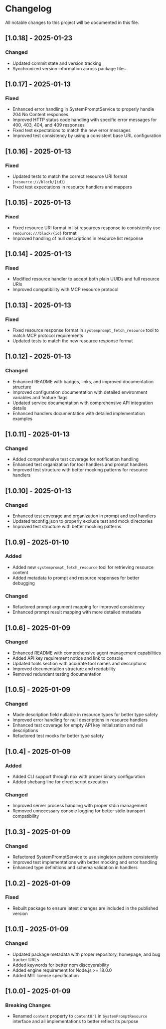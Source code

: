 # Changelog

All notable changes to this project will be documented in this file.

## [1.0.18] - 2025-01-23

### Changed

- Updated commit state and version tracking
- Synchronized version information across package files

## [1.0.17] - 2025-01-13

### Fixed

- Enhanced error handling in SystemPromptService to properly handle 204 No Content responses
- Improved HTTP status code handling with specific error messages for 400, 403, 404, and 409 responses
- Fixed test expectations to match the new error messages
- Improved test consistency by using a consistent base URL configuration

## [1.0.16] - 2025-01-13

### Fixed

- Updated tests to match the correct resource URI format (`resource:///block/{id}`)
- Fixed test expectations in resource handlers and mappers

## [1.0.15] - 2025-01-13

### Fixed

- Fixed resource URI format in list resources response to consistently use `resource:///block/{id}` format
- Improved handling of null descriptions in resource list response

## [1.0.14] - 2025-01-13

### Fixed

- Modified resource handler to accept both plain UUIDs and full resource URIs
- Improved compatibility with MCP resource protocol

## [1.0.13] - 2025-01-13

### Fixed

- Fixed resource response format in `systemprompt_fetch_resource` tool to match MCP protocol requirements
- Updated tests to match the new resource response format

## [1.0.12] - 2025-01-13

### Changed

- Enhanced README with badges, links, and improved documentation structure
- Improved configuration documentation with detailed environment variables and feature flags
- Updated service documentation with comprehensive API integration details
- Enhanced handlers documentation with detailed implementation examples

## [1.0.11] - 2025-01-13

### Changed

- Added comprehensive test coverage for notification handling
- Enhanced test organization for tool handlers and prompt handlers
- Improved test structure with better mocking patterns for resource handlers

## [1.0.10] - 2025-01-13

### Changed

- Enhanced test coverage and organization in prompt and tool handlers
- Updated tsconfig.json to properly exclude test and mock directories
- Improved test structure with better mocking patterns

## [1.0.9] - 2025-01-10

### Added

- Added new `systemprompt_fetch_resource` tool for retrieving resource content
- Added metadata to prompt and resource responses for better debugging

### Changed

- Refactored prompt argument mapping for improved consistency
- Enhanced prompt result mapping with more detailed metadata

## [1.0.6] - 2025-01-09

### Changed

- Enhanced README with comprehensive agent management capabilities
- Added API key requirement notice and link to console
- Updated tools section with accurate tool names and descriptions
- Improved documentation structure and readability
- Removed redundant testing documentation

## [1.0.5] - 2025-01-09

### Changed

- Made description field nullable in resource types for better type safety
- Improved error handling for null descriptions in resource handlers
- Enhanced test coverage for empty API key initialization and null descriptions
- Refactored test mocks for better type safety

## [1.0.4] - 2025-01-09

### Added

- Added CLI support through npx with proper binary configuration
- Added shebang line for direct script execution

### Changed

- Improved server process handling with proper stdin management
- Removed unnecessary console logging for better stdio transport compatibility

## [1.0.3] - 2025-01-09

### Changed

- Refactored SystemPromptService to use singleton pattern consistently
- Improved test implementations with better mocking and error handling
- Enhanced type definitions and schema validation in handlers

## [1.0.2] - 2025-01-09

### Fixed

- Rebuilt package to ensure latest changes are included in the published version

## [1.0.1] - 2025-01-09

### Changed

- Updated package metadata with proper repository, homepage, and bug tracker URLs
- Added keywords for better npm discoverability
- Added engine requirement for Node.js >= 18.0.0
- Added MIT license specification

## [1.0.0] - 2025-01-09

### Breaking Changes

- Renamed `content` property to `contentUrl` in `SystemPromptResource` interface and all implementations to better reflect its purpose
